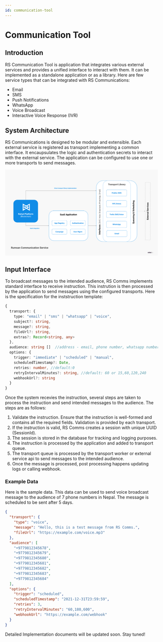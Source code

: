 ```yaml
---
id: communication-tool
---
```


# Communication Tool

## Introduction

RS Communication Tool is application that integrates various external services and
provides a unified interface to interact with them. It can be implemented as a
standalone application or as a library. Here are few service types that can be
integrated with RS Communications:

- Email
- SMS
- Push Notifications
- WhatsApp
- Voice Broadcast
- Interactive Voice Response (IVR)

## System Architecture

RS Communications is designed to be modular and extensible. Each external
service is registered as transport implementing a common interface. It
encaupsulates the logic and authentication secrets to interact with the external
service. The application can be configured to use one or more transports to send
messages.

![System Architecture](./assets/communication-architecture.svg)

## Input Interface

To broadcast messages to the intended audience, RS Comms implements standard
interface to receive instruction. This instrution is then processed by the
application to send messages using the configured transports. Here is the
specification for the inststruction template:

```typescript
{
  transport: {
    type: "email" | "sms" | "whatsapp" | "voice",
    subject?: string,
    message?: string,
    fileUrl?: string,
    extras?: Record<string, any>
  },
  audience: string []  //address - email, phone number, whatsapp number
  options: {
    trigger: "immediate" | "scheduled" | "manual",
    scheduledTimestamp?: Date,
    retries: number, //default:0
    retryIntervalMinutes?: string, //default: 60 or 15,60,120,240
    webhookUrl?: string
  }
}
```

Once the system recevies the instruction, several steps are taken to process the
instruction and send intended messages to the audience. The steps are as
follows:

1. Validate the instruction. Ensure that the instruction is well-formed and
   contains all the required fields. Validation is provided by each transport.
2. If the instruction is valid, RS Comms creates a session with unique UUID
   (SessionId).
3. The session is stored in the database for tracking and logging purposes.
4. The instruction is processed by the application and added to transport queue.
5. The transport queue is processed by the transport worker or external service
   api to send messages to the intended audience.
6. Once the message is processed, post processing happens updating logs or
   calling webhook.

### Example Data

Here is the sample data. This data can be used to send voice broadcast message
to the audience of 7 phone numbers in Nepal. The message is scheduled to be sent
after 5 days.

```json
{
  "transport": {
    "type": "voice",
    "message": "Hello, this is a test message from RS Comms.",
    "fileUrl": "https://example.com/voice.mp3"
  },
  "audience": [
    "+9779812345678",
    "+9779812345679",
    "+9779812345680",
    "+9779812345681",
    "+9779812345682",
    "+9779812345683",
    "+9779812345684"
  ],
  "options": {
    "trigger": "scheduled",
    "scheduledTimestamp": "2021-12-31T23:59:59",
    "retries": 3,
    "retryIntervalMinutes": "60,180,600",
    "webhookUrl": "https://example.com/webhook"
  }
}
```

Detailed Implementation documents will be updated soon. Stay tuned!